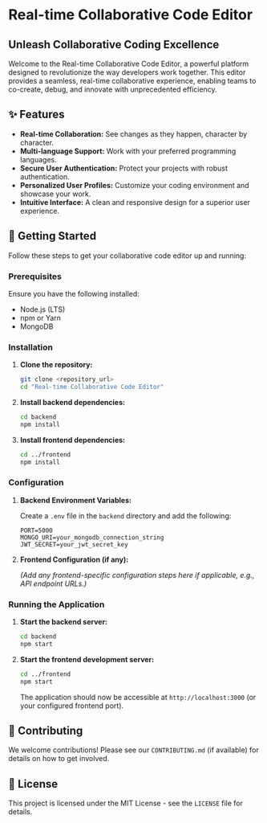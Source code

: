 # Real-time Collaborative Code Editor

## Unleash Collaborative Coding Excellence

Welcome to the Real-time Collaborative Code Editor, a powerful platform designed to revolutionize the way developers work together. This editor provides a seamless, real-time collaborative experience, enabling teams to co-create, debug, and innovate with unprecedented efficiency.

## ✨ Features

*   **Real-time Collaboration:** See changes as they happen, character by character.
*   **Multi-language Support:** Work with your preferred programming languages.
*   **Secure User Authentication:** Protect your projects with robust authentication.
*   **Personalized User Profiles:** Customize your coding environment and showcase your work.
*   **Intuitive Interface:** A clean and responsive design for a superior user experience.

## 🚀 Getting Started

Follow these steps to get your collaborative code editor up and running:

### Prerequisites

Ensure you have the following installed:

*   Node.js (LTS)
*   npm or Yarn
*   MongoDB

### Installation

1.  **Clone the repository:**

    ```bash
    git clone <repository_url>
    cd "Real-time Collaborative Code Editor"
    ```

2.  **Install backend dependencies:**

    ```bash
    cd backend
    npm install
    ```

3.  **Install frontend dependencies:**

    ```bash
    cd ../frontend
    npm install
    ```

### Configuration

1.  **Backend Environment Variables:**

    Create a `.env` file in the `backend` directory and add the following:

    ```env
    PORT=5000
    MONGO_URI=your_mongodb_connection_string
    JWT_SECRET=your_jwt_secret_key
    ```

2.  **Frontend Configuration (if any):**

    *(Add any frontend-specific configuration steps here if applicable, e.g., API endpoint URLs.)*

### Running the Application

1.  **Start the backend server:**

    ```bash
    cd backend
    npm start
    ```

2.  **Start the frontend development server:**

    ```bash
    cd ../frontend
    npm start
    ```

    The application should now be accessible at `http://localhost:3000` (or your configured frontend port).

## 🤝 Contributing

We welcome contributions! Please see our `CONTRIBUTING.md` (if available) for details on how to get involved.

## 📄 License

This project is licensed under the MIT License - see the `LICENSE` file for details.
